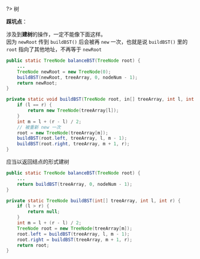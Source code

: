 ?> 树

**踩坑点**：

涉及到**建树**的操作，一定不能像下面这样。  
因为 `newRoot` 传到 `buildBST()` 后会被再 `new` 一次，也就是说 `buildBST()` 里的 `root` 指向了其他地址，不再等于 `newRoot`

```java
public static TreeNode balanceBST(TreeNode root) {
    ...
    TreeNode newRoot = new TreeNode(0);
    buildBST(newRoot, treeArray, 0, nodeNum - 1);
    return newRoot;
}

private static void buildBST(TreeNode root, in[] treeArray, int l, int r) {
    if (l == r) {
        return new TreeNode(treeArray[l]);
    }
    int m = l + (r - l) / 2;
    // 被重新 new 一次
    root = new TreeNode(treeArray[m]);
    buildBST(root.left, treeArray, l, m - 1);
    buildBST(root.right, treeArray, m + 1, r);
}
```

应当以返回结点的形式建树

```java
public static TreeNode balanceBST(TreeNode root) {
    ...
    return buildBST(treeArray, 0, nodeNum - 1);
}

private static TreeNode buildBST(int[] treeArray, int l, int r) {
    if (l > r) {
        return null;
    }
    int m = l + (r - l) / 2;
    TreeNode root = new TreeNode(treeArray[m]);
    root.left = buildBST(treeArray, l, m - 1);
    root.right = buildBST(treeArray, m + 1, r);
    return root;
}
```
